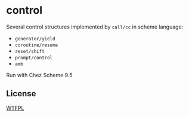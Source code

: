 # control
Several control structures implemented by `call/cc` in scheme language:

* `generator/yield`
* `coroutine/resume`
* `reset/shift`
* `prompt/control`
* `amb`

Run with Chez Scheme 9.5

## License
[WTFPL](http://www.wtfpl.net/txt/copying)
